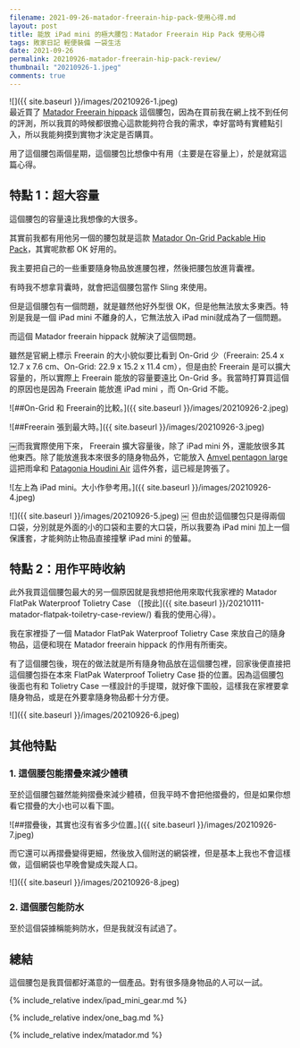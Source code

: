 ```yaml
---
filename: 2021-09-26-matador-freerain-hip-pack-使用心得.md
layout: post
title: 能放 iPad mini 的極大腰包：Matador Freerain Hip Pack 使用心得
tags: 敗家日記 輕便裝備 一袋生活
date: 2021-09-26
permalink: 20210926-matador-freerain-hip-pack-review/
thumbnail: "20210926-1.jpeg"
comments: true
---
```


![]({{ site.baseurl }}/images/20210926-1.jpeg)  
最近買了 [Matador Freerain hippack](https://matadorup.com/products/freerain-hippack) 這個腰包，因為在買前我在網上找不到任何的評測，所以我買的時候都很擔心這款能夠符合我的需求，幸好當時有實體點引入，所以我能夠摸到實物才決定是否購買。

用了這個腰包兩個星期，這個腰包比想像中有用（主要是在容量上），於是就寫這篇心得。

## 特點 1：超大容量

這個腰包的容量遠比我想像的大很多。

其實前我都有用他另一個的腰包就是這款 [Matador On-Grid Packable Hip Pack](https://matadorup.com/products/on-grid-packable-hip-pack)，其實呢款都 OK 好用的。

我主要把自己的一些重要隨身物品放進腰包裡，然後把腰包放進背囊裡。

有時我不想拿背囊時，就會把這個腰包當作 Sling 來使用。

但是這個腰包有一個問題，就是雖然他好外型很 OK，但是他無法放太多東西。特別是我是一個 iPad mini 不離身的人，它無法放入 iPad mini就成為了一個問題。

而這個 Matador freerain hippack 就解決了這個問題。

雖然是官網上標示 Freerain 的大小貌似要比看到 On-Grid 少（Freerain: 25.4 x 12.7 x 7.6 cm、On-Grid: 22.9 x 15.2 x 11.4 cm），但是由於 Freerain 是可以擴大容量的，所以實際上 Freerain 能放的容量要遠比 On-Grid 多。我當時打算買這個的原因也是因為 Freerain 能放進 iPad mini ，而 On-Grid 不能。

![##On-Grid 和 Freerain的比較。]({{ site.baseurl }}/images/20210926-2.jpeg)

![##Freerain 張到最大時。]({{ site.baseurl }}/images/20210926-3.jpeg)

￼而我實際使用下來， Freerain 擴大容量後，除了 iPad mini 外，還能放很多其他東西。除了能放進我本來很多的隨身物品外，它能放入 [Amvel pentagon large](https://www.umbrella-store.net/collections/pentagon-large) 這把雨傘和 [Patagonia Houdini Air](https://www.patagonia.com/product/mens-houdini-air-jacket/24010.html) 這件外套，這已經是誇張了。

![左上為 iPad mini。大小作參考用。]({{ site.baseurl }}/images/20210926-4.jpeg)

![]({{ site.baseurl }}/images/20210926-5.jpeg)
￼
但由於這個腰包只是得兩個口袋，分別就是外面的小的口袋和主要的大口袋，所以我要為 iPad mini 加上一個保護套，才能夠防止物品直接撞擊 iPad mini 的螢幕。

## 特點 2：用作平時收納


此外我買這個腰包最大的另一個原因就是我想把他用來取代我家裡的 Matador FlatPak Waterproof Tolietry Case （[按此]({{ site.baseurl }}/20210111-matador-flatpak-toiletry-case-review/) 看我的使用心得）。

我在家裡掛了一個 Matador FlatPak Waterproof Tolietry Case 來放自己的隨身物品，這便和現在 Matador freerain hippack 的作用有所衝突。

有了這個腰包後，現在的做法就是所有隨身物品放在這個腰包裡，回家後便直接把這個腰包掛在本來 FlatPak Waterproof Tolietry Case 掛的位置。因為這個腰包後面也有和 Tolietry Case 一樣設計的手提環，就好像下圖般，這樣我在家裡要拿隨身物品，或是在外要拿隨身物品都十分方便。

![]({{ site.baseurl }}/images/20210926-6.jpeg)

## 其他特點

### 1. 這個腰包能摺疊來減少體積

至於這個腰包雖然能夠摺疊來減少體積，但我平時不會把他摺疊的，但是如果你想看它摺疊的大小也可以看下圖。

![##摺疊後，其實也沒有省多少位置。]({{ site.baseurl }}/images/20210926-7.jpeg)

而它還可以再摺疊變得更細，然後放入個附送的網袋裡，但是基本上我也不會這樣做，這個網袋也早晚會變成失蹤人口。

![]({{ site.baseurl }}/images/20210926-8.jpeg)

### 2. 這個腰包能防水

至於這個袋據稱能夠防水，但是我就沒有試過了。

## 總結

這個腰包是我買個都好滿意的一個產品。對有很多隨身物品的人可以一試。

{% include_relative index/ipad_mini_gear.md %}

{% include_relative index/one_bag.md %}

{% include_relative index/matador.md %}

<!-- - [我的外出攜帶 iPad mini 裝置 2021版]({{ site.baseurl }})/20210616-ipad-mini-setup-2021/) -->